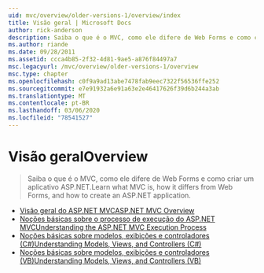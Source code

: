 ```yaml
---
uid: mvc/overview/older-versions-1/overview/index
title: Visão geral | Microsoft Docs
author: rick-anderson
description: Saiba o que é o MVC, como ele difere de Web Forms e como criar um aplicativo ASP.NET.
ms.author: riande
ms.date: 09/28/2011
ms.assetid: ccca4b85-2f32-4d81-9ae5-a876f84497a7
msc.legacyurl: /mvc/overview/older-versions-1/overview
msc.type: chapter
ms.openlocfilehash: c0f9a9ad13abe7478fab9eec7322f56536ffe252
ms.sourcegitcommit: e7e91932a6e91a63e2e46417626f39d6b244a3ab
ms.translationtype: MT
ms.contentlocale: pt-BR
ms.lasthandoff: 03/06/2020
ms.locfileid: "78541527"
---
```

# <a name="overview"></a><span data-ttu-id="b5f4c-103">Visão geral</span><span class="sxs-lookup"><span data-stu-id="b5f4c-103">Overview</span></span>

> <span data-ttu-id="b5f4c-104">Saiba o que é o MVC, como ele difere de Web Forms e como criar um aplicativo ASP.NET.</span><span class="sxs-lookup"><span data-stu-id="b5f4c-104">Learn what MVC is, how it differs from Web Forms, and how to create an ASP.NET application.</span></span>

- [<span data-ttu-id="b5f4c-105">Visão geral do ASP.NET MVC</span><span class="sxs-lookup"><span data-stu-id="b5f4c-105">ASP.NET MVC Overview</span></span>](asp-net-mvc-overview.md)
- [<span data-ttu-id="b5f4c-106">Noções básicas sobre o processo de execução do ASP.NET MVC</span><span class="sxs-lookup"><span data-stu-id="b5f4c-106">Understanding the ASP.NET MVC Execution Process</span></span>](understanding-the-asp-net-mvc-execution-process.md)
- [<span data-ttu-id="b5f4c-107">Noções básicas sobre modelos, exibições e controladores (C#)</span><span class="sxs-lookup"><span data-stu-id="b5f4c-107">Understanding Models, Views, and Controllers (C#)</span></span>](understanding-models-views-and-controllers-cs.md)
- [<span data-ttu-id="b5f4c-108">Noções básicas sobre modelos, exibições e controladores (VB)</span><span class="sxs-lookup"><span data-stu-id="b5f4c-108">Understanding Models, Views, and Controllers (VB)</span></span>](understanding-models-views-and-controllers-vb.md)
